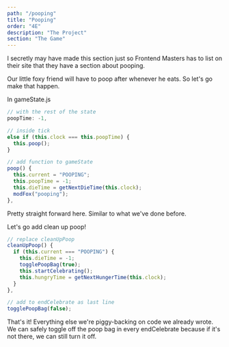 ```yaml
---
path: "/pooping"
title: "Pooping"
order: "4E"
description: "The Project"
section: "The Game"
---
```


I secretly may have made this section just so Frontend Masters has to list on their site that they have a section about pooping.

Our little foxy friend will have to poop after whenever he eats. So let's go make that happen.

In gameState.js

```javascript
// with the rest of the state
poopTime: -1,

// inside tick
else if (this.clock === this.poopTime) {
  this.poop();
}

// add function to gameState
poop() {
  this.current = "POOPING";
  this.poopTime = -1;
  this.dieTime = getNextDieTime(this.clock);
  modFox("pooping");
},
```

Pretty straight forward here. Similar to what we've done before.

Let's go add clean up poop!

```javascript
// replace cleanUpPoop
cleanUpPoop() {
  if (this.current === "POOPING") {
    this.dieTime = -1;
    togglePoopBag(true);
    this.startCelebrating();
    this.hungryTime = getNextHungerTime(this.clock);
  }
},

// add to endCelebrate as last line
togglePoopBag(false);
```

That's it! Everything else we're piggy-backing on code we already wrote. We can safely toggle off the poop bag in every endCelebrate because if it's not there, we can still turn it off.
